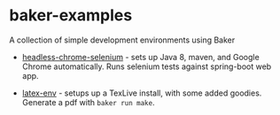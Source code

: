 # baker-examples
A collection of simple development environments using Baker

* [headless-chrome-selenium](headless-chrome-selenium/) - sets up Java 8, maven, and Google Chrome automatically. Runs selenium tests against spring-boot web app.

* [latex-env](latex-env/) - setups up a TexLive install, with some added goodies. Generate a pdf with `baker run make`.
